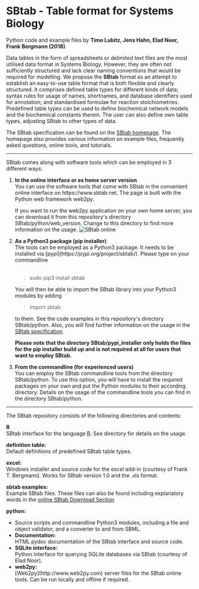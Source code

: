 SBtab - Table format for Systems Biology
========================================
Python code and example files by
<b>Timo Lubitz, Jens Hahn, Elad Noor, Frank Bergmann (2018)</b>.

Data tables in the form of spreadsheets or delimited text files are the most utilised data format in Systems Biology. However, they are often not sufficiently structured and lack clear naming conventions
that would be required for modelling. We propose the <b>SBtab</b> format as an attempt to establish an
easy-to-use table format that is both flexible and clearly structured. It comprises defined table types
for different kinds of data; syntax rules for usage of names, shortnames, and database identifiers used
for annotation; and standardised formulae for reaction stoichiometries. Predefined table types can be
used to define biochemical network models and the biochemical constants therein. The user can also
define own table types, adjusting SBtab to other types of data.

The SBtab specification can be found on the [SBtab homepage](https://www.sbtab.net/sbtab/default/downloads.html#spec). The homepage also provides various information on example files, frequently asked questions, online tools, and tutorials.

---

SBtab comes along with software tools which can be employed in 3 different ways:

<ol>
<li><b>In the online interface or as home server version</b><br>
  You can use the software tools that come with SBtab in the convenient online interface
  on https://www.sbtab.net. The page is built with the Python web framework web2py.
  
  If you want to run
  the web2py application on your own home server, you can download it from this
  repository's directory SBtab/python/web_version. Change to this directory to find more information
  on the usage.
  ![SBtab online](https://github.com/tlubitz/SBtab/sbtab_screen.png)
  </li>

<li><b>As a Python3 package (pip installer)</b><br>
  The tools can be employed as a Python3 package. It needs to be installed via
  [pypi](https://pypi.org/project/sbtab/). Please type on your commandline<br><br>
    
  > sudo pip3 install sbtab
  
  You will then be able to import the SBtab library into your Python3 modules by adding
  
  > import sbtab
  
  to them. See the code examples in this repository's directory SBtab/python. Also, you
  will find further information on the usage in the [SBtab specification](https://www.sbtab.net/sbtab/default/downloads.html#spec).
  
  **Please note that the directory SBtab/pypi_installer only holds the files for the
  pip installer build up and is not required at all for users that want to
  employ SBtab.**
  </li>
  
<li><b>From the commandline (for experienced users)</b><br>
  You can employ the SBtab commandline tools from the directory
  SBtab/python. To use this option,
  you will have to install the required packages on your own and put
  the Python modules to their according directory. Details on the usage
  of the commandline tools you can find in the directory SBtab/python.
</li>
</ol>

---

The SBtab repository consists of the following directories and contents:

<b>R</b><br>
SBtab interface for the language [R](https://www.r-project.org/). See directory for details on the usage.

<b>definition table:</b><br>
Default definitions of predefined SBtab table types.

<b>excel:</b><br>
Windows installer and source code for the excel add-in (courtesy of Frank T. Bergmann). Works for SBtab version 1.0 and the .xls format.

<b>sbtab examples:</b><br>
Example SBtab files. These files can also be found including explanatory words in the [online SBtab Download Section](https://www.sbtab.net/sbtab/default/downloads.html)

<b>python:</b>
<ul>
<li>Source scripts and commandline Python3 modules, including a file and object validator, and a converter to and from SBML.</li>

<li><b>Documentation:</b><br>
HTML pydoc documentation of the SBtab interface and source code.</li>

<li><b>SQLite interface:</b><br>
Python interface for querying SQLite databases via SBtab (courtesy of Elad Noor).</li>

<li><b>web2py:</b><br>
[Web2py](http://www.web2py.com) server files for the SBtab online tools. Can be run locally and offline if required.</li>
</ul>
